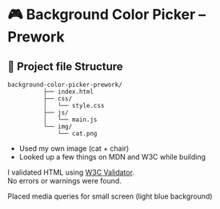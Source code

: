 # 🎮 Background Color Picker – Prework


## 📁 Project file Structure
    background-color-picker-prework/
              ├── index.html
              ├── css/
              │   └── style.css
              ├── js/
              │   └── main.js
              └── img/
                  └── cat.png

- Used my own image (cat + chair)
- Looked up a few things on MDN and W3C while building

I validated HTML using [W3C Validator](https://validator.w3.org/).  
No errors or warnings were found.

Placed media queries for small screen (light blue background)


